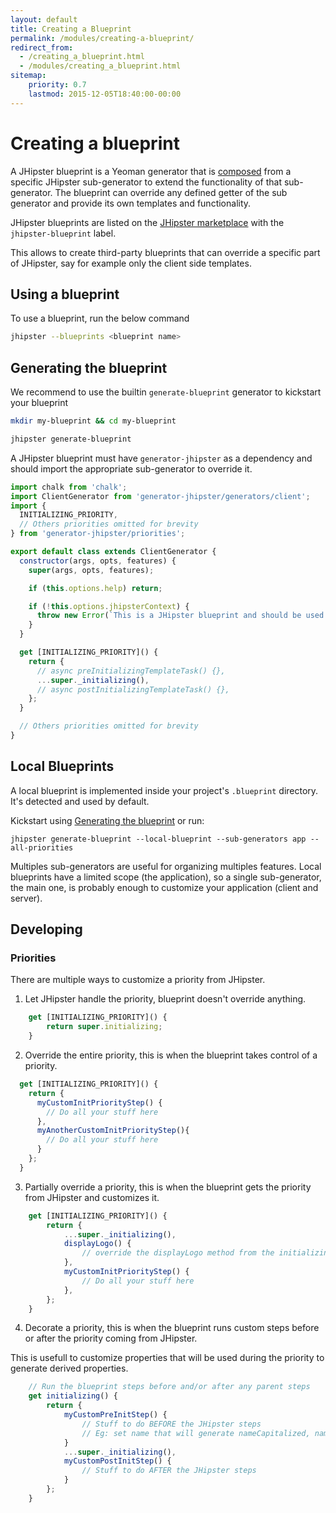 ```yaml
---
layout: default
title: Creating a Blueprint
permalink: /modules/creating-a-blueprint/
redirect_from:
  - /creating_a_blueprint.html
  - /modules/creating_a_blueprint.html
sitemap:
    priority: 0.7
    lastmod: 2015-12-05T18:40:00-00:00
---
```


# <i class="fa fa-cube"></i> Creating a blueprint

A JHipster blueprint is a Yeoman generator that is [composed](http://yeoman.io/authoring/composability.html) from a specific JHipster sub-generator to extend the functionality of that sub-generator. The blueprint can override any defined getter of the sub generator and provide its own templates and functionality.

JHipster blueprints are listed on the [JHipster marketplace](/modules/marketplace/) with the `jhipster-blueprint` label.

This allows to create third-party blueprints that can override a specific part of JHipster, say for example only the client side templates.

## Using a blueprint

To use a blueprint, run the below command

```bash
jhipster --blueprints <blueprint name>
```

## Generating the blueprint

We recommend to use the builtin `generate-blueprint` generator to kickstart your blueprint

```bash
mkdir my-blueprint && cd my-blueprint

jhipster generate-blueprint
```
A JHipster blueprint must have `generator-jhipster` as a dependency and should import the appropriate sub-generator to override it.

```javascript
import chalk from 'chalk';
import ClientGenerator from 'generator-jhipster/generators/client';
import {
  INITIALIZING_PRIORITY,
  // Others priorities omitted for brevity
} from 'generator-jhipster/priorities';

export default class extends ClientGenerator {
  constructor(args, opts, features) {
    super(args, opts, features);

    if (this.options.help) return;

    if (!this.options.jhipsterContext) {
      throw new Error(`This is a JHipster blueprint and should be used only like ${chalk.yellow('jhipster --blueprints myBlueprint')}`);
    }
  }

  get [INITIALIZING_PRIORITY]() {
    return {
      // async preInitializingTemplateTask() {},
      ...super._initializing(),
      // async postInitializingTemplateTask() {},
    };
  }

  // Others priorities omitted for brevity
}
```

## Local Blueprints

A local blueprint is implemented inside your project's `.blueprint` directory. It's detected and used by default.

Kickstart using [Generating the blueprint](#generating-the-blueprint) or run:

```
jhipster generate-blueprint --local-blueprint --sub-generators app --all-priorities
```

Multiples sub-generators are useful for organizing multiples features. Local blueprints have a limited scope (the application), so a single sub-generator, the main one, is probably enough to customize your application (client and server). 

## Developing

### Priorities

There are multiple ways to customize a priority from JHipster.

1) Let JHipster handle the priority, blueprint doesn't override anything.

```javascript
    get [INITIALIZING_PRIORITY]() {
        return super.initializing;
    }
```

2) Override the entire priority, this is when the blueprint takes control of a priority.

```javascript
  get [INITIALIZING_PRIORITY]() {
    return {
      myCustomInitPriorityStep() {
        // Do all your stuff here
      },
      myAnotherCustomInitPriorityStep(){
        // Do all your stuff here
      }
    };
  }
```

3) Partially override a priority, this is when the blueprint gets the priority from JHipster and customizes it.

```javascript
    get [INITIALIZING_PRIORITY]() {
        return {
            ...super._initializing(),
            displayLogo() {
                // override the displayLogo method from the initializing priority of JHipster
            },
            myCustomInitPriorityStep() {
                // Do all your stuff here
            },
        };
    }
```

4) Decorate a priority, this is when the blueprint runs custom steps before or after the priority coming from JHipster.

This is usefull to customize properties that will be used during the priority to generate derived properties.

```javascript
    // Run the blueprint steps before and/or after any parent steps
    get initializing() {
        return {
            myCustomPreInitStep() {
                // Stuff to do BEFORE the JHipster steps
                // Eg: set name that will generate nameCapitalized, nameLowercase, etc.
            }
            ...super._initializing(),
            myCustomPostInitStep() {
                // Stuff to do AFTER the JHipster steps
            }
        };
    }
```
